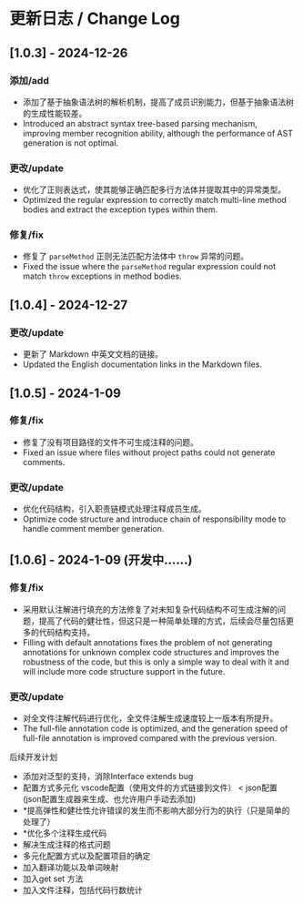 # 更新日志 / Change Log

## [1.0.3] - 2024-12-26
### 添加/add
- 添加了基于抽象语法树的解析机制，提高了成员识别能力，但基于抽象语法树的生成性能较差。
- Introduced an abstract syntax tree-based parsing mechanism, improving member recognition ability, although the performance of AST generation is not optimal.

### 更改/update
- 优化了正则表达式，使其能够正确匹配多行方法体并提取其中的异常类型。
- Optimized the regular expression to correctly match multi-line method bodies and extract the exception types within them.

### 修复/fix
- 修复了 `parseMethod` 正则无法匹配方法体中 `throw` 异常的问题。
- Fixed the issue where the `parseMethod` regular expression could not match `throw` exceptions in method bodies.

## [1.0.4] - 2024-12-27
### 更改/update
- 更新了 Markdown 中英文文档的链接。
- Updated the English documentation links in the Markdown files.


## [1.0.5] - 2024-1-09
### 修复/fix
- 修复了没有项目路径的文件不可生成注释的问题。
- Fixed an issue where files without project paths could not generate comments.

### 更改/update
- 优化代码结构，引入职责链模式处理注释成员生成。
- Optimize code structure and introduce chain of responsibility mode to handle comment member generation.

## [1.0.6] - 2024-1-09 (开发中......)
### 修复/fix
- 采用默认注解进行填充的方法修复了对未知复杂代码结构不可生成注解的问题，提高了代码的健壮性，但这只是一种简单处理的方式，后续会尽量包括更多的代码结构支持。
- Filling with default annotations fixes the problem of not generating annotations for unknown complex code structures and improves the robustness of the code, but this is only a simple way to deal with it and will include more code structure support in the future.
### 更改/update
- 对全文件注解代码进行优化，全文件注解生成速度较上一版本有所提升。
- The full-file annotation code is optimized, and the generation speed of full-file annotation is improved compared with the previous version.


后续开发计划
- 添加对泛型的支持，消除Interface extends bug
- 配置方式多元化 vscode配置（使用文件的方式链接到文件） < json配置 (json配置生成器来生成、也允许用户手动去添加)
- *提高弹性和健壮性允许错误的发生而不影响大部分行为的执行（只是简单的处理了）
- *优化多个注释生成代码
- 解决生成注释的格式问题
- 多元化配置方式以及配置项目的确定
- 加入翻译功能以及单词映射
- 加入get set 方法
- 加入文件注释，包括代码行数统计